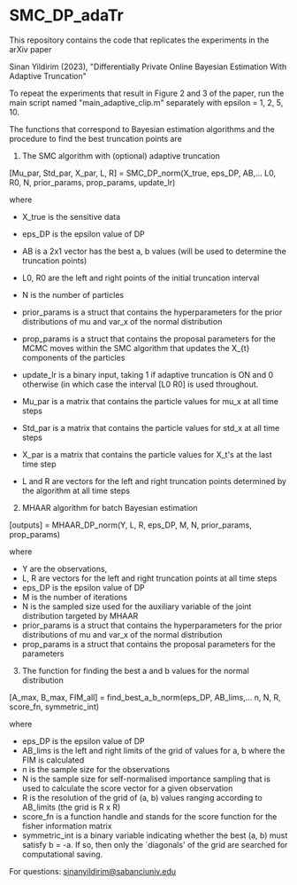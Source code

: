 # SMC_DP_adaTr
This repository contains the code that replicates the experiments in the arXiv paper

Sinan Yildirim (2023), "Differentially Private Online Bayesian Estimation With Adaptive Truncation"

To repeat the experiments that result in Figure 2 and 3 of the paper, run the main script named
"main_adaptive_clip.m" 
separately with epsilon = 1, 2, 5, 10.

The functions that correspond to Bayesian estimation algorithms and the procedure to find the best truncation points are 
1) The SMC algorithm with (optional) adaptive truncation

[Mu_par, Std_par, X_par, L, R] = SMC_DP_norm(X_true, eps_DP, AB,...
    L0, R0, N, prior_params, prop_params, update_lr)
    
where
- X_true is the sensitive data
- eps_DP is the epsilon value of DP
- AB is a 2x1 vector has the best a, b values (will be used to determine the truncation points)
- L0, R0 are the left and right points of the initial truncation interval
- N is the number of particles
- prior_params is a struct that contains the hyperparameters for the prior distributions of mu and var_x of the normal distribution
- prop_params is a struct that contains the proposal parameters for the MCMC moves within the SMC algorithm that updates the X_{t} components of the particles
- update_lr is a binary input, taking 1 if adaptive truncation is ON and 0 otherwise (in which case the interval [L0 R0] is used throughout.
  
- Mu_par is a matrix that contains the particle values for mu_x at all time steps
- Std_par is a matrix that contains the particle values for std_x at all time steps
- X_par is a matrix that contains the particle values for X_t's at the last time step
- L and R are vectors for the left and right truncation points determined by the algorithm at all time steps

2) MHAAR algorithm for batch Bayesian estimation

[outputs] = MHAAR_DP_norm(Y, L, R, eps_DP, M, N, prior_params, prop_params)

where
- Y are the observations,
- L, R are vectors for the left and right truncation points at all time steps
- eps_DP is the epsilon value of DP 
- M is the number of iterations
- N is the sampled size used for the auxiliary variable of the joint distribution targeted by MHAAR
- prior_params is a struct that contains the hyperparameters for the prior distributions of mu and var_x of the normal distribution
- prop_params is a struct that contains the proposal parameters for the parameters

3) The function for finding the best a and b values for the normal distribution

[A_max, B_max, FIM_all] = find_best_a_b_norm(eps_DP, AB_lims,...
    n, N, R, score_fn, symmetric_int)
    
where
- eps_DP is the epsilon value of DP 
- AB_lims is the left and right limits of the grid of values for a, b where the FIM is calculated
- n is the sample size for the observations
- N is the sample size for self-normalised importance sampling that is used to calculate the score vector for a given observation
- R is the resolution of the grid of (a, b) values ranging according to AB_limits (the grid is R x R)
- score_fn is a function handle and stands for the score function for the fisher information matrix
- symmetric_int is a binary variable indicating whether the best (a, b) must satisfy b = -a. If so, then only the `diagonals' of the grid are searched for
 computational saving.
 
For questions: sinanyildirim@sabanciuniv.edu

